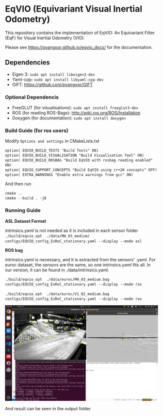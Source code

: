 # EqVIO (Equivariant Visual Inertial Odometry)

This repository contains the implementation of EqVIO: An Equivariant Filter (EqF) for Visual Inertial Odometry (VIO).

Please see https://pvangoor.github.io/eqvio_docs/ for the documentation.

## Dependencies

- Eigen 3: `sudo apt install libeigen3-dev`
- Yaml-cpp: `sudo apt install libyaml-cpp-dev`
- GIFT: https://github.com/pvangoor/GIFT

### Optional Dependencis

- FreeGLUT (for visualisations): `sudo apt install freeglut3-dev`
- ROS (for reading ROS-Bags): http://wiki.ros.org/ROS/Installation
- Doxygen (for documentation): `sudo apt install doxygen`

### Build Guide (for ros users)
Modify `Options and settings` in CMakeLists.txt
```
option( EQVIO_BUILD_TESTS "Build Tests" ON)
option( EQVIO_BUILD_VISUALISATION "Build Visualisation Tool" ON)
option( EQVIO_BUILD_ROSBAG "Build EqVIO with rosbag reading enabled" ON)
option( EQVIO_SUPPORT_CONCEPTS "Build EqVIO using c++20 concepts" OFF)
option( EXTRA_WARNINGS "Enable extra warnings from gcc" ON)
```
And then run 
```
cmake ..  
cmake --build . -j8
```

### Running Guide

**ASL Dataset Format**

intrinsics.yaml is not needed as it is included in each sensor folder	
`
./build/eqvio_opt  ./data/MH_03_medium/ configs/EQVIO_config_EuRoC_stationary.yaml --display --mode asl
`

**ROS bag**

intrinsics.yaml is necessary, and it is extracted from the sensors' .yaml. For euroc dataset, the sensors are the same, so one intrinsics.yaml fits all. In our version, it can be found in ./data/intrinsics.yaml.

```
./build/eqvio_opt  ./data/euroc/MH_03_medium.bag configs/EQVIO_config_EuRoC_stationary.yaml --display --mode ros

./build/eqvio_opt  ./data/euroc/V1_02_medium.bag configs/EQVIO_config_EuRoC_stationary.yaml --display --mode ros
```

![run](docs/run.png)

And result can be seen in the output folder.
  
